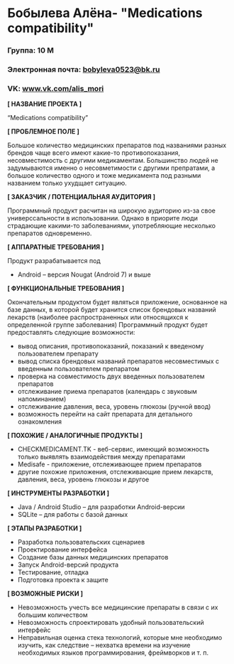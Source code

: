 # Бобылева Алёна- "Medications compatibility"

### Группа: 10  М
### Электронная почта: bobyleva0523@bk.ru
### VK: www.vk.com/alis_mori


**[ НАЗВАНИЕ ПРОЕКТА ]**

“Medications compatibility”

**[ ПРОБЛЕМНОЕ ПОЛЕ ]**

Большое количество медицинских препаратов под названиями разных брендов чаще всего имеют какие-то противопоказания, несовместимость с другими медикаментам. Большинство людей не задумываются именно о несовметимости с другими препратами, а большое количество одного и тоже медикамента под разными названием только ухудщает ситуацию.  

**[ ЗАКАЗЧИК / ПОТЕНЦИАЛЬНАЯ АУДИТОРИЯ ]**

Программный продукт расчитан на широкую аудиторию из-за свое универссальности в использовании. Однако в приорите люди страдающие какими-то заболеваниями, употребляющие несколько препаратов одновременно.

**[ АППАРАТНЫЕ ТРЕБОВАНИЯ ]** 

Продукт разрабатывается под 
* 	Android – версия Nougat (Android 7) и выше

**[ ФУНКЦИОНАЛЬНЫЕ ТРЕБОВАНИЯ ]**

Окончательным продуктом будет являться приложение, основанное на базе данных, в которой будет хранится список брендовых названий лекарств (наиболее распространенных или относящихся к определенной группе заболевания)
Программный продукт будет предоставлять следующие возможности:
* 	вывод описания, противопоказаний, показаний к введеному пользователем препарату
* 	вывод списка брендовых названий препаратов несовместимых с введенным пользователем препаратом
* 	проверка на совместимость двух введенных пользователем препаратов
* 	отслеживание приема препаратов (календарь с звуковым напоминанием)
* 	отслеживание давления, веса, уровень глюкозы (ручной ввод)
* 	возможность перейти на сайт препарата для детального ознакомления

**[ ПОХОЖИЕ / АНАЛОГИЧНЫЕ ПРОДУКТЫ ]**

* 	CHECKMEDICAMENT.TK - веб-сервис, имеющий возможность только выявлять взаимодействия между препаратами
* 	Medisafe - приложение, отслеживающее прием препаратов
* 	другие похожие приложения, отслеживающие прием лекарств, давления, веса, уровень глюкозы и другое


**[ ИНСТРУМЕНТЫ РАЗРАБОТКИ ]**

*	Java / Android Studio – для разработки Android-версии
*	SQLite – для работы с базой данных

**[ ЭТАПЫ РАЗРАБОТКИ ]**

*	Разработка пользовательских сценариев
*	Проектирование интерфейса
*	Создание базы данных медицинских препаратов
*	Запуск Android-версий продукта
*	Тестирование, отладка
*	Подготовка проекта к защите

**[ ВОЗМОЖНЫЕ РИСКИ ]**

*	Невозможность учесть все медицинские препараты в связи с их большим количеством
*	Невозможность спроектировать удобный пользовательский интерфейс 
*	Неправильная оценка стека технологий, которые мне необходимо изучить, как следствие – нехватка времени на изучение необходимых языков программирования, фреймворков и т. п.
